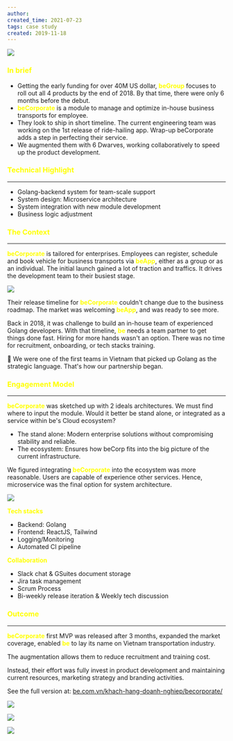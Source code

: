 ```yaml
---
author: 
created_time: 2021-07-23
tags: case study
created: 2019-11-18
---
```


![](https://s3.us-west-2.amazonaws.com/secure.notion-static.com/f53df7f7-2291-4e17-99b5-2e8231a4ff35/begroup.png?X-Amz-Algorithm=AWS4-HMAC-SHA256&X-Amz-Content-Sha256=UNSIGNED-PAYLOAD&X-Amz-Credential=AKIAT73L2G45EIPT3X45%2F20231031%2Fus-west-2%2Fs3%2Faws4_request&X-Amz-Date=20231031T202342Z&X-Amz-Expires=3600&X-Amz-Signature=77941cb52190cc00a0abd2272532ab04673d2f9e41804f0c961c0fdc3b91d164&X-Amz-SignedHeaders=host&x-id=GetObject)

### <span style='color:yellow'>In brief</span>

* Getting the early funding for over 40M US dollar, <span style='color:yellow'>**beGroup**</span> focuses to roll out all 4 products by the end of 2018. By that time, there were only 6 months before the debut.
* <span style='color:yellow'>**beCorporate**</span> is a module to manage and optimize in-house business transports for employee. 
* They look to ship in short timeline. The current engineering team was working on the 1st release of ride-hailing app. Wrap-up beCorporate adds a step in perfecting their service.
* We augmented them with 6 Dwarves, working collaboratively to speed up the product development.

### <span style='color:yellow'>Technical Highlight</span>

---

* Golang-backend system for team-scale support
* System design: Microservice architecture
* System integration with new module development
* Business logic adjustment 

### <span style='color:yellow'>The Context</span>

---

<!-- column_list 4b43e3bf-66ed-4040-92fd-4c7656262c16 -->

<!-- column 4d7b45ea-a269-4674-b9cf-239c80df3ebb -->

<span style='color:yellow'>**beCorporate**</span> is tailored for enterprises. Employees can register, schedule and book vehicle for business transports via <span style='color:yellow'>**beApp**</span>, either as a group or as an individual. The initial launch gained a lot of traction and traffics. It drives the development team to their busiest stage.

<!-- column 158b674b-7f8a-4d0d-857a-1e1fd184117c -->

![](https://s3-ap-southeast-1.amazonaws.com/dwarvesf-outline/uploads/abe80375-161a-4643-b7ac-a3a5ecb67011/cd54089b-bbfd-4573-9bfa-a08201afcd16/Log%20in-filled.png)

Their release timeline for <span style='color:yellow'>**beCorporate**</span> couldn't change due to the business roadmap. The market was welcoming <span style='color:yellow'>**beApp**</span>, and was ready to see more. 

Back in 2018, it was challenge to build an in-house team of experienced Golang developers. With that timeline, <span style='color:yellow'>**be**</span> needs a team partner to get things done fast. Hiring for more hands wasn't an option. There was no time for recruitment, onboarding, or tech stacks training. 


🔑 We were one of the first teams in Vietnam that picked up Golang as the strategic language. That's how our partnership began. 


### <span style='color:yellow'>Engagement Model</span>

---

<span style='color:yellow'>**beCorporate**</span> was sketched up with 2 ideals architectures. We must find where to input the module. Would it better be stand alone, or integrated as a service within be's Cloud ecosystem?

* The stand alone: Modern enterprise solutions without compromising stability and reliable. 
* The ecosystem: Ensures how beCorp fits into the big picture of the current infrastructure. 

We figured integrating <span style='color:yellow'>**beCorporate**</span> into the ecosystem was more reasonable. Users are capable of experience other services. Hence, microservice was the final option for system architecture.

![](https://s3-ap-southeast-1.amazonaws.com/dwarvesf-outline/uploads/abe80375-161a-4643-b7ac-a3a5ecb67011/884f3804-851a-4828-bda3-dff8d4221480/be-system-diagram-topright-logo.png)

<!-- column_list 1e5793ed-b2c3-4b89-9fd2-128b44e8caf4 -->

<!-- column 56607821-4be2-4179-ad1b-b9dc062bf124 -->

<span style='color:yellow'>**Tech stacks**</span>

* Backend: Golang
* Frontend: ReactJS, Tailwind
* Logging/Monitoring
* Automated CI pipeline

<!-- column eca059a0-25d5-456a-9bdf-9cdb1cb601da -->

<span style='color:yellow'>**Collaboration**</span>

* Slack chat & GSuites document storage
* Jira task management
* Scrum Process
* Bi-weekly release iteration & Weekly tech discussion

### <span style='color:yellow'>Outcome</span>

---

<!-- column_list c2b7ee7e-b47b-4d9f-808d-de42bc01783b -->

<!-- column 67e97816-cad6-474e-828d-860533ae687a -->

<span style='color:yellow'>**beCorporate**</span> first MVP was released after 3 months, expanded the market coverage, enabled <span style='color:yellow'>**be**</span> to lay its name on Vietnam transportation industry.

The augmentation allows them to reduce recruitment and training cost. 

Instead, their effort was fully invest in product development and maintaining current resources, marketing strategy and branding activities.


See the full version at: <span style='color:yellow'>[be.com.vn/khach-hang-doanh-nghiep/becorporate/](https://be.com.vn/khach-hang-doanh-nghiep/becorporate/)</span>

<!-- column c29f4006-a5a1-4512-babe-a6e3dee24d14 -->

![](https://s3.us-west-2.amazonaws.com/secure.notion-static.com/ba2c7f0b-a128-4c3a-856e-c92b98dc444e/be-register.png?X-Amz-Algorithm=AWS4-HMAC-SHA256&X-Amz-Content-Sha256=UNSIGNED-PAYLOAD&X-Amz-Credential=AKIAT73L2G45EIPT3X45%2F20231031%2Fus-west-2%2Fs3%2Faws4_request&X-Amz-Date=20231031T202346Z&X-Amz-Expires=3600&X-Amz-Signature=76e9bf69372154774ed6b668890d6a83a17d9b4c1e34c65a6941f567c4bb8b38&X-Amz-SignedHeaders=host&x-id=GetObject)


<!-- column_list a0a0bf79-ec47-4865-a5a6-6256f9dd9ead -->

<!-- column 80ca8183-5da9-466b-9df7-6ad41ae834b0 -->

![](https://s3.us-west-2.amazonaws.com/secure.notion-static.com/bab7aa01-6fdc-417b-9974-46bf9466e779/be-corp2.png?X-Amz-Algorithm=AWS4-HMAC-SHA256&X-Amz-Content-Sha256=UNSIGNED-PAYLOAD&X-Amz-Credential=AKIAT73L2G45EIPT3X45%2F20231031%2Fus-west-2%2Fs3%2Faws4_request&X-Amz-Date=20231031T202346Z&X-Amz-Expires=3600&X-Amz-Signature=b6cbca9aa04ef3962be5fcb4cfafa36ef8116435292e3e0588779f24c4f009dd&X-Amz-SignedHeaders=host&x-id=GetObject)

<!-- column b22213f5-2ed3-4943-be59-be9d800aa1eb -->

![](https://s3-ap-southeast-1.amazonaws.com/dwarvesf-outline/uploads/abe80375-161a-4643-b7ac-a3a5ecb67011/095c3e12-ad40-4503-9a1d-572e63493ab2/Log%20in%20-%20%20Success.png)
